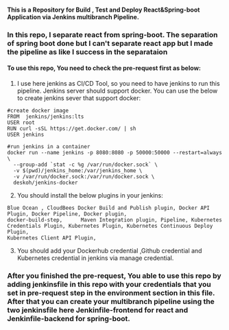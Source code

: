 #### This is a Repository for Build , Test and Deploy React&Spring-boot Application via Jenkins multibranch Pipeline.
### In this repo, I separate react from spring-boot. The separation of spring boot done but I can't separate react app but I made the pipeline as like I success in the separataion

#### To use this repo, You need to check the pre-request first as below:

1. I use here jenkins as CI/CD Tool, so you need to have jenkins to run this pipeline. Jenkins server should support docker. You can use the below to create jenkins sever that support docker:

```
#create docker image
FROM  jenkins/jenkins:lts
USER root
RUN curl -sSL https://get.docker.com/ | sh
USER jenkins

```

```
#run jenkins in a container
docker run --name jenkins -p 8080:8080 -p 50000:50000 --restart=always \
  --group-add `stat -c %g /var/run/docker.sock` \
  -v $(pwd)/jenkins_home:/var/jenkins_home \
  -v /var/run/docker.sock:/var/run/docker.sock \
  deskoh/jenkins-docker
```

2. You should install the below plugins in your jenkins:

```
Blue Ocean , CloudBees Docker Build and Publish plugin, Docker API Plugin, Docker Pipeline, Docker plugin,
docker-build-step,      Maven Integration plugin, Pipeline, Kubernetes Credentials Plugin, Kubernetes Plugin, Kubernetes Continuous Deploy Plugin,
Kubernetes Client API Plugin,
```

3. You should add your Dockerhub credential ,Github  credential and Kubernetes credential in jenkins via manage credential.






### After you finished the pre-request, You able to use this repo by adding jenkinsfile in this repo with your credentials that you set in pre-request step in the environment section in this file. After that you can create your multibranch pipeline using the two jenkinsfile here Jenkinfile-frontend for react and Jenkinfile-backend for spring-boot.

